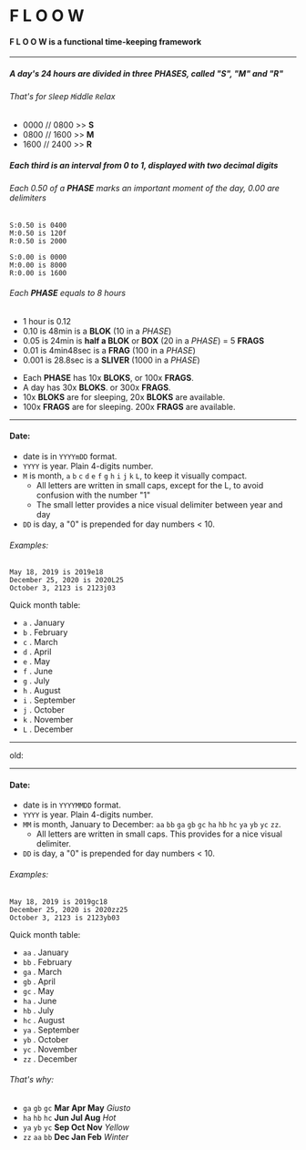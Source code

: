 # F L O O W
#### F L O O W is a functional time-keeping framework

----
##### A day's 24 hours are divided in three *PHASES*, called "S", "M" and "R"
###### That's for `S`leep `M`iddle `R`elax
* 0000 // 0800 >> **S**
* 0800 // 1600 >> **M**
* 1600 // 2400 >> **R**

##### Each third is an interval from 0 to 1, displayed with two decimal digits
###### Each 0.50 of a **PHASE** marks an important moment of the day, 0.00 are delimiters
~~~~
S:0.50 is 0400
M:0.50 is 120f
R:0.50 is 2000
~~~~
~~~~
S:0.00 is 0000
M:0.00 is 8000
R:0.00 is 1600
~~~~
###### Each **PHASE** equals to 8 hours

* 1 hour is 0.12
* 0.10 is 48min is a **BLOK** (10 in a _PHASE_)
* 0.05 is 24min is **half a BLOK** or **BOX** (20 in a _PHASE_) = 5 **FRAGS**
* 0.01 is 4min48sec is a **FRAG** (100 in a _PHASE_)
* 0.001 is 28.8sec is a **SLIVER** (1000 in a _PHASE_)

- Each **PHASE** has 10x **BLOKS**, or 100x **FRAGS**.
- A day has 30x **BLOKS**. or 300x **FRAGS**.
- 10x **BLOKS** are for sleeping, 20x **BLOKS** are available.
- 100x **FRAGS** are for sleeping. 200x **FRAGS** are available.
---
#### Date:
  * date is in `YYYYmDD` format.
  * `YYYY` is year. Plain 4-digits number.
  * `M` is month, `a` `b` `c` `d` `e` `f` `g` `h` `i` `j` `k` `L`, to keep it visually compact.
    - All letters are written in small caps, except for the L, to avoid confusion with the number "1"
    - The small letter provides a nice visual delimiter between year and day
  * `DD` is day, a "0" is prepended for day numbers < 10.  

  ###### _Examples:_
  ~~~~
  May 18, 2019 is 2019e18
  December 25, 2020 is 2020L25
  October 3, 2123 is 2123j03
  ~~~~

  Quick month table:
  * `a` . January
  * `b` . February
  * `c` . March
  * `d` . April
  * `e` . May
  * `f` . June
  * `g` . July
  * `h` . August
  * `i` . September
  * `j` . October
  * `k` . November
  * `L` . December
---
old:

---

#### Date:
  * date is in `YYYYMMDD` format.
  * `YYYY` is year. Plain 4-digits number.
  * `MM` is month, January to December: `aa` `bb` `ga` `gb` `gc` `ha` `hb` `hc` `ya` `yb` `yc` `zz`.
    - All letters are written in small caps. This provides for a nice visual delimiter.
  * `DD` is day, a "0" is prepended for day numbers < 10.

  ###### _Examples:_
  ~~~~
  May 18, 2019 is 2019gc18
  December 25, 2020 is 2020zz25
  October 3, 2123 is 2123yb03
  ~~~~

Quick month table:
  * `aa` . January
  * `bb` . February
  * `ga` . March
  * `gb` . April
  * `gc` . May
  * `ha` . June
  * `hb` . July
  * `hc` . August
  * `ya` . September
  * `yb` . October
  * `yc` . November
  * `zz` . December

###### That's why:
  - `ga`  `gb`  `gc`  **Mar Apr May** _Giusto_
  - `ha`  `hb`  `hc`  **Jun Jul Aug** _Hot_
  - `ya`  `yb`  `yc`  **Sep Oct Nov** _Yellow_
  - `zz`  `aa`  `bb`  **Dec Jan Feb** _Winter_
